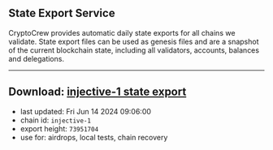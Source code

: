 ## State Export Service
CryptoCrew provides automatic daily state exports for all chains we validate. State export files can be used as genesis files and are a snapshot of the current blockchain state, including all validators, accounts, balances and delegations.

---
**Download: [injective-1 state export](https://dl-eu2.ccvalidators.com/SERVICE/injective/injective-1_export_73951704.json)**
---

- last updated: Fri Jun 14 2024 09:06:00
- chain id: `injective-1`
- export height: `73951704`
- use for: airdrops, local tests, chain recovery
